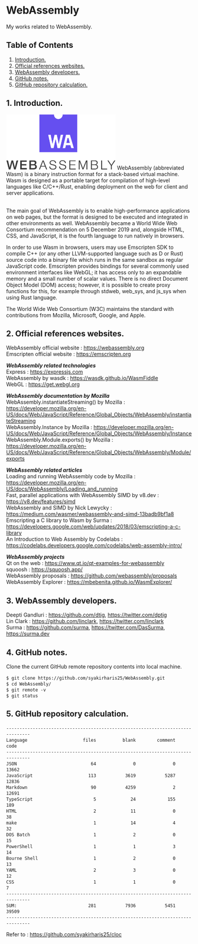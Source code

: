 # WebAssembly
My works related to WebAssembly.

## Table of Contents
1. [Introduction.](#introduction)
2. [Official references websites.](#references)
3. [WebAssembly developers.](#developers)
4. [GitHub notes.](#github)
5. [GitHub repository calculation.](#calculation)

<a name="introduction"></a>
## 1. Introduction.
<img src="webassembly.png" height="150"> 
WebAssembly (abbreviated Wasm) is a binary instruction format for a stack-based virtual machine. Wasm is designed as a portable target for compilation of high-level languages like C/C++/Rust, enabling deployment on the web for client and server applications. <br /><br />

The main goal of WebAssembly is to enable high-performance applications on web pages, but the format is designed to be executed and integrated in other environments as well. WebAssembly became a World Wide Web Consortium recommendation on 5 December 2019 and, alongside HTML, CSS, and JavaScript, it is the fourth language to run natively in browsers. 

In order to use Wasm in browsers, users may use Emscripten SDK to compile C++ (or any other LLVM-supported language such as D or Rust) source code into a binary file which runs in the same sandbox as regular JavaScript code. Emscripten provides bindings for several commonly used environment interfaces like WebGL; it has access only to an expandable memory and a small number of scalar values. There is no direct Document Object Model (DOM) access; however, it is possible to create proxy functions for this, for example through stdweb, web_sys, and js_sys when using Rust language.

The World Wide Web Consortium (W3C) maintains the standard with contributions from Mozilla, Microsoft, Google, and Apple.

<a name="references"></a>
## 2. Official references websites. 
WebAssembly official website : https://webassembly.org <br />
Emscripten official website : https://emscripten.org <br />

**_WebAssembly related technologies_** <br />
Express : https://expressjs.com <br />
WebAssembly by wasdk : https://wasdk.github.io/WasmFiddle <br />
WebGL : https://get.webgl.org <br />

**_WebAssembly documentation by Mozilla_** <br />
WebAssembly.instantiateStreaming() by Mozilla : https://developer.mozilla.org/en-US/docs/Web/JavaScript/Reference/Global_Objects/WebAssembly/instantiateStreaming <br />
WebAssembly.Instance by Mozilla : https://developer.mozilla.org/en-US/docs/Web/JavaScript/Reference/Global_Objects/WebAssembly/Instance <br />
WebAssembly.Module.exports() by Mozilla : https://developer.mozilla.org/en-US/docs/Web/JavaScript/Reference/Global_Objects/WebAssembly/Module/exports <br />

**_WebAssembly related articles_** <br />
Loading and running WebAssembly code by Mozilla : https://developer.mozilla.org/en-US/docs/WebAssembly/Loading_and_running <br />
Fast, parallel applications with WebAssembly SIMD by v8.dev : https://v8.dev/features/simd <br />
WebAssembly and SIMD by Nick Lewycky : https://medium.com/wasmer/webassembly-and-simd-13badb9bf1a8 <br />
Emscripting a C library to Wasm by Surma : https://developers.google.com/web/updates/2018/03/emscripting-a-c-library <br />
An Introduction to Web Assembly by Codelabs : https://codelabs.developers.google.com/codelabs/web-assembly-intro/ <br /> 

**_WebAssembly projects_** <br />
Qt on the web : https://www.qt.io/qt-examples-for-webassembly <br />
squoosh : https://squoosh.app/ <br />
WebAssembly proposals : https://github.com/webassembly/proposals <br />
WebAssembly Explorer : https://mbebenita.github.io/WasmExplorer/ <br />

<a name="developers"></a>
## 3. WebAssembly developers.
Deepti Gandluri : https://github.com/dtig, https://twitter.com/dptig <br />
Lin Clark : https://github.com/linclark, https://twitter.com/linclark <br />
Surma : https://github.com/surma, https://twitter.com/DasSurma, https://surma.dev <br />

<a name="github"></a>
## 4. GitHub notes.
Clone the current GitHub remote repository contents into local machine.
```
$ git clone https://github.com/syakirharis25/WebAssembly.git
$ cd WebAssembly/
$ git remote -v
$ git status
```

<a name="calculation"></a>
## 5. GitHub repository calculation.
```
-------------------------------------------------------------------------------
Language                     files          blank        comment           code
-------------------------------------------------------------------------------
JSON                            64              0              0          13662
JavaScript                     113           3619           5287          12836
Markdown                        90           4259              2          12691
TypeScript                       5             24            155            189
HTML                             2             11              0             38
make                             1             14              4             32
DOS Batch                        1              2              0             15
PowerShell                       1              1              3             14
Bourne Shell                     1              2              0             13
YAML                             2              3              0             12
CSS                              1              1              0              7
-------------------------------------------------------------------------------
SUM:                           281           7936           5451          39509
-------------------------------------------------------------------------------
```
Refer to : https://github.com/syakirharis25/cloc
